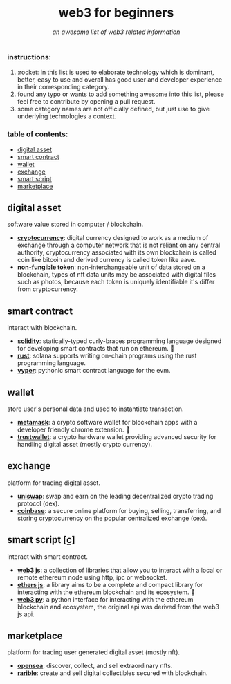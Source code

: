 <div align="center">
    <h1>web3 for beginners</h1>
    <i>an awesome list of web3 related information</i>
</div>
<br />

### instructions:

<ol>
  <li id="a">:rocket: in this list is used to elaborate technology which is dominant, better, easy to use and overall has good user and developer experience in their corresponding category.</li>
  <li id="b">found any typo or wants to add something awesome into this list, please feel free to contribute by opening a pull request.</li>
  <li id="c">some category names are not officially defined, but just use to give underlying technologies a context.</li>
</ol>

### table of contents:
- [digital asset](#digital-asset)
- [smart contract](#smart-contract)
- [wallet](#wallet)
- [exchange](#exchange)
- [smart script](#smart-script)
- [marketplace](#marketplace)

## digital asset
software value stored in computer / blockchain.

+ **[cryptocurrency](https://en.wikipedia.org/wiki/Cryptocurrency)**: digital currency designed to work as a medium of exchange through a computer network that is not reliant on any central authority, cryptocurrency associated with its own blockchain is called coin like bitcoin and derived currency is called token like aave.
+ **[non-fungible token](link)**: non-interchangeable unit of data stored on a blockchain, types of nft data units may be associated with digital files such as photos, because each token is uniquely identifiable it's differ from cryptocurrency.

## smart contract
interact with blockchain.

+ **[solidity](https://soliditylang.org)**: statically-typed curly-braces programming language designed for developing smart contracts that run on ethereum. :rocket:
+ **[rust](https://docs.solana.com/developing/on-chain-programs/developing-rust)**: solana supports writing on-chain programs using the rust programming language.
+ **[vyper](https://github.com/vyperlang/vyper)**: pythonic smart contract language for the evm.

## wallet
store user's personal data and used to instantiate transaction.

+ **[metamask](https://metamask.io)**: a crypto software wallet for blockchain apps with a developer friendly chrome extension. :rocket:
+ **[trustwallet](https://trezor.io)**: a crypto hardware wallet providing advanced security for handling digital asset (mostly crypto currency).

## exchange
platform for trading digital asset.

+ **[uniswap](https://uniswap.org)**: swap and earn on the leading decentralized crypto trading protocol (dex).
+ **[coinbase](link)**: a secure online platform for buying, selling, transferring, and storing cryptocurrency on the popular centralized exchange (cex).


## smart script [[c]](#c)
interact with smart contract.

+ **[web3 js](https://github.com/ChainSafe/web3.js)**: a collection of libraries that allow you to interact with a local or remote ethereum node using http, ipc or websocket.
+ **[ethers js](https://github.com/ethers-io/ethers.js)**: a library aims to be a complete and compact library for interacting with the ethereum blockchain and its ecosystem. :rocket:
+ **[web3 py](link)**: a python interface for interacting with the ethereum blockchain and ecosystem, the original api was derived from the web3 js api.

## marketplace
platform for trading user generated digital asset (mostly nft).

+ **[opensea](https://opensea.io)**: discover, collect, and sell extraordinary nfts.
+ **[rarible](https://rarible.com)**: create and sell digital collectibles secured with blockchain.